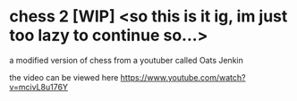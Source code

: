 # chess 2 [WIP] <so this is it ig, im just too lazy to continue so...>
a modified version of chess from a youtuber called Oats Jenkin

the video can be viewed here
https://www.youtube.com/watch?v=mcivL8u176Y

